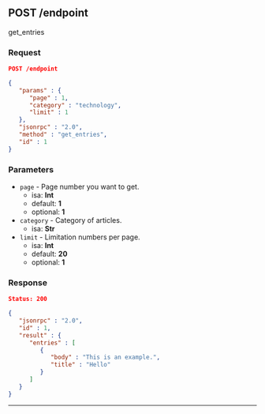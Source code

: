 ## POST /endpoint

get_entries

### Request

```json
POST /endpoint

{
   "params" : {
      "page" : 1,
      "category" : "technology",
      "limit" : 1
   },
   "jsonrpc" : "2.0",
   "method" : "get_entries",
   "id" : 1
}

```

### Parameters

* `page` - Page number you want to get.
  * isa: **Int**
  * default: **1**
  * optional: **1**
* `category` - Category of articles.
  * isa: **Str**
* `limit` - Limitation numbers per page.
  * isa: **Int**
  * default: **20**
  * optional: **1**

### Response

```json
Status: 200

{
   "jsonrpc" : "2.0",
   "id" : 1,
   "result" : {
      "entries" : [
         {
            "body" : "This is an example.",
            "title" : "Hello"
         }
      ]
   }
}

```

---


